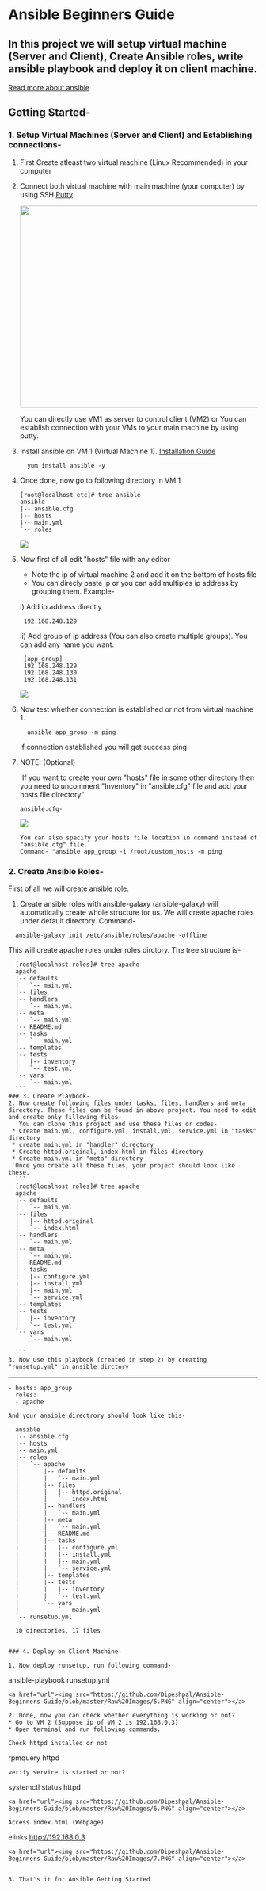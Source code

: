 # Ansible Beginners Guide

## In this project we will setup virtual machine (Server and Client), Create Ansible roles, write ansible playbook and deploy it on client machine.

[Read more about ansible](https://docs.ansible.com/)

## Getting Started-

### 1. Setup Virtual Machines (Server and Client) and Establishing connections-
1. First Create atleast two virtual machine (Linux Recommended) in your computer
2. Connect both virtual machine with main machine (your computer) by using SSH [Putty](https://www.putty.org/)
  
     <a href="url"><img src="https://github.com/Dipeshpal/Ansible-Beginners-Guide/blob/master/Raw%20Images/1.PNG" align="center" height="408" width="608" ></a>
  
      You can directly use VM1 as server to control client (VM2) or You can establish connection with your VMs to your main machine by using putty.
  
3. Install ansible on VM 1 (Virtual Machine 1). [Installation Guide](https://www.edureka.co/blog/install-ansible/)
    ```
      yum install ansible -y
    ```
4. Once done, now go to following directory in VM 1
    ```
    [root@localhost etc]# tree ansible
    ansible
    |-- ansible.cfg
    |-- hosts
    |-- main.yml
    `-- roles
    ```
     <a href="url"><img src="https://github.com/Dipeshpal/Ansible-Beginners-Guide/blob/master/Raw%20Images/2.PNG" align="center"></a>

5. Now first of all edit "hosts" file with any editor
   * Note the ip of virtual machine 2 and add it on the bottom of hosts file
   * You can direcly paste ip or you can add multiples ip address by grouping them. Example-
   
   i) Add ip address directly
   ```
    192.168.248.129
   ```
   ii) Add group of ip address (You can also create multiple groups). You can add any name you want.
   ```
    [app_group]
    192.168.248.129
    192.168.248.130
    192.168.248.131
   ```
    <a href="url"><img src="https://github.com/Dipeshpal/Ansible-Beginners-Guide/blob/master/Raw%20Images/3.PNG" align="center"></a>

5. Now test whether connection is established or not from virtual machine 1.
    ```
      ansible app_group -m ping
    ```
    If connection established you will get success ping
    
7. NOTE: (Optional)

   'If you want to create your own "hosts" file in some other directory then you need to uncomment "Inventory" in "ansible.cfg" file and add your hosts file directory.'
   
   `ansible.cfg-`
   
    <a href="url"><img src="https://github.com/Dipeshpal/Ansible-Beginners-Guide/blob/master/Raw%20Images/4.PNG" align="center"></a>

   ```
   You can also specify your hosts file location in command instead of "ansible.cfg" file.
   Command- "ansible app_group -i /root/custom_hosts -m ping
   ```
### 2. Create Ansible Roles-
  
  First of all we will create ansible role.
  
  1. Create ansible roles with ansible-galaxy (ansible-galaxy) will automatically create whole structure for us.
  We will create apache roles under default directory. Command-
  
  ```
    ansible-galaxy init /etc/ansible/roles/apache -offline
  ```
  
  This will create apache roles under roles dirctory. The tree structure is-
  
  ```
    [root@localhost roles]# tree apache
    apache
    |-- defaults
    |   `-- main.yml
    |-- files
    |-- handlers
    |   `-- main.yml
    |-- meta
    |   `-- main.yml
    |-- README.md
    |-- tasks
    |   `-- main.yml
    |-- templates
    |-- tests
    |   |-- inventory
    |   `-- test.yml
    `-- vars
        `-- main.yml
    ```
### 3. Create Playbook-
2. Now create following files under tasks, files, handlers and meta directory. These files can be found in above project. You need to edit and create only fillowing files-
     You can clone this project and use these files or codes-
   * Create main.yml, configure.yml, install.yml, service.yml in "tasks" directory
   * create main.yml in "handler" directory
   * Create httpd.original, index.html in files directory
   * Create main.yml in "meta" directory
   `Once you create all these files, your project should look like these.
    ```
    [root@localhost roles]# tree apache
    apache
    |-- defaults
    |   `-- main.yml
    |-- files
    |   |-- httpd.original
    |   `-- index.html
    |-- handlers
    |   `-- main.yml
    |-- meta
    |   `-- main.yml
    |-- README.md
    |-- tasks
    |   |-- configure.yml
    |   |-- install.yml
    |   |-- main.yml
    |   `-- service.yml
    |-- templates
    |-- tests
    |   |-- inventory
    |   `-- test.yml
    `-- vars
        `-- main.yml

    ```
3. Now use this playbook (created in step 2) by creating "runsetup.yml" in ansible dirctory
   ```
   ---
    - hosts: app_group
      roles:
      - apache
   ```
   And your ansible directrory should look like this-
   ```
      ansible
      |-- ansible.cfg
      |-- hosts
      |-- main.yml
      |-- roles
      |   `-- apache
      |       |-- defaults
      |       |   `-- main.yml
      |       |-- files
      |       |   |-- httpd.original
      |       |   `-- index.html
      |       |-- handlers
      |       |   `-- main.yml
      |       |-- meta
      |       |   `-- main.yml
      |       |-- README.md
      |       |-- tasks
      |       |   |-- configure.yml
      |       |   |-- install.yml
      |       |   |-- main.yml
      |       |   `-- service.yml
      |       |-- templates
      |       |-- tests
      |       |   |-- inventory
      |       |   `-- test.yml
      |       `-- vars
      |           `-- main.yml
      `-- runsetup.yml

      10 directories, 17 files
   ```
   
### 4. Deploy on Client Machine-

1. Now deploy runsetup, run following command-
   ```
   ansible-playbook runsetup.yml
   ```
   <a href="url"><img src="https://github.com/Dipeshpal/Ansible-Beginners-Guide/blob/master/Raw%20Images/5.PNG" align="center"></a>

2. Done, now you can check whether everything is working or not?
   * Go to VM 2 (Suppose ip of VM 2 is 192.168.0.3)
   * Open terminal and run following commands.
   
   Check httpd installed or not
   ```
   rpmquery httpd
   ```
   verify service is started or not?
   ```
   systemctl status httpd
   ```
   <a href="url"><img src="https://github.com/Dipeshpal/Ansible-Beginners-Guide/blob/master/Raw%20Images/6.PNG" align="center"></a>

   Access index.html (Webpage)
   ```
   elinks http://192.168.0.3
   ```
   <a href="url"><img src="https://github.com/Dipeshpal/Ansible-Beginners-Guide/blob/master/Raw%20Images/7.PNG" align="center"></a>


3. That's it for Ansible Getting Started
